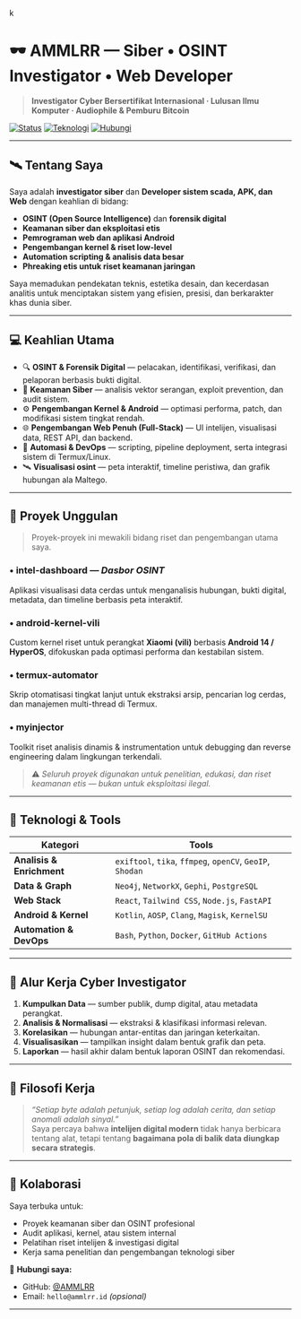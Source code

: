 k<!--
README.md
Author: @AMMLRR
Tema: Intelijen Siber · OSINT · Profesional
-->

# 🕶️ AMMLRR — Siber • OSINT Investigator • Web Developer 
> **Investigator Cyber Bersertifikat Internasional · Lulusan Ilmu Komputer · Audiophile & Pemburu Bitcoin**

[![Status](https://img.shields.io/badge/status-aktif-brightgreen)](https://github.com/AMMLRR)
[![Teknologi](https://img.shields.io/badge/teknologi-android%20|%20web%20|%20keamanan-blueviolet)](https://github.com/AMMLRR)
[![Hubungi](https://img.shields.io/badge/hubungi-@AMMLRR-0099ff)](https://github.com/AMMLRR)

---

## 🛰️ Tentang Saya
Saya adalah **investigator siber** dan **Developer sistem scada, APK, dan Web** dengan keahlian di bidang:
- **OSINT (Open Source Intelligence)** dan **forensik digital**
- **Keamanan siber dan eksploitasi etis**
- **Pemrograman web dan aplikasi Android**
- **Pengembangan kernel & riset low-level**
- **Automation scripting & analisis data besar**
- **Phreaking etis untuk riset keamanan jaringan**

Saya memadukan pendekatan teknis, estetika desain, dan kecerdasan analitis untuk menciptakan sistem yang efisien, presisi, dan berkarakter khas dunia siber.

---

## 💻 Keahlian Utama
- 🔍 **OSINT & Forensik Digital** — pelacakan, identifikasi, verifikasi, dan pelaporan berbasis bukti digital.  
- 🧠 **Keamanan Siber** — analisis vektor serangan, exploit prevention, dan audit sistem.  
- ⚙️ **Pengembangan Kernel & Android** — optimasi performa, patch, dan modifikasi sistem tingkat rendah.  
- 🌐 **Pengembangan Web Penuh (Full-Stack)** — UI intelijen, visualisasi data, REST API, dan backend.  
- 🧰 **Automasi & DevOps** — scripting, pipeline deployment, serta integrasi sistem di Termux/Linux.  
- 🛰️ **Visualisasi osint** — peta interaktif, timeline peristiwa, dan grafik hubungan ala Maltego.

---

## 🚀 Proyek Unggulan
> Proyek-proyek ini mewakili bidang riset dan pengembangan utama saya.

### • **intel-dashboard** — *Dasbor OSINT*
Aplikasi visualisasi data cerdas untuk menganalisis hubungan, bukti digital, metadata, dan timeline berbasis peta interaktif.

### • **android-kernel-vili**
Custom kernel riset untuk perangkat **Xiaomi (vili)** berbasis **Android 14 / HyperOS**, difokuskan pada optimasi performa dan kestabilan sistem.

### • **termux-automator**
Skrip otomatisasi tingkat lanjut untuk ekstraksi arsip, pencarian log cerdas, dan manajemen multi-thread di Termux.

### • **myinjector**
Toolkit riset analisis dinamis & instrumentation untuk debugging dan reverse engineering dalam lingkungan terkendali.

> ⚠️ *Seluruh proyek digunakan untuk penelitian, edukasi, dan riset keamanan etis — bukan untuk eksploitasi ilegal.*

---

## 🧩 Teknologi & Tools
| Kategori | Tools |
|-----------|--------|
| **Analisis & Enrichment** | `exiftool`, `tika`, `ffmpeg`, `openCV`, `GeoIP`, `Shodan` |
| **Data & Graph** | `Neo4j`, `NetworkX`, `Gephi`, `PostgreSQL` |
| **Web Stack** | `React`, `Tailwind CSS`, `Node.js`, `FastAPI` |
| **Android & Kernel** | `Kotlin`, `AOSP`, `Clang`, `Magisk`, `KernelSU` |
| **Automation & DevOps** | `Bash`, `Python`, `Docker`, `GitHub Actions` |

---

## 🎯 Alur Kerja Cyber Investigator 
1. **Kumpulkan Data** — sumber publik, dump digital, atau metadata perangkat.  
2. **Analisis & Normalisasi** — ekstraksi & klasifikasi informasi relevan.  
3. **Korelasikan** — hubungan antar-entitas dan jaringan keterkaitan.  
4. **Visualisasikan** — tampilkan insight dalam bentuk grafik dan peta.  
5. **Laporkan** — hasil akhir dalam bentuk laporan OSINT dan rekomendasi.

---

## 🧠 Filosofi Kerja
> *“Setiap byte adalah petunjuk, setiap log adalah cerita, dan setiap anomali adalah sinyal.”*  
Saya percaya bahwa **intelijen digital modern** tidak hanya berbicara tentang alat, tetapi tentang **bagaimana pola di balik data diungkap secara strategis**.

---

## 🤝 Kolaborasi
Saya terbuka untuk:
- Proyek keamanan siber dan OSINT profesional  
- Audit aplikasi, kernel, atau sistem internal  
- Pelatihan riset intelijen & investigasi digital  
- Kerja sama penelitian dan pengembangan teknologi siber  

📩 **Hubungi saya:**  
- GitHub: [@AMMLRR](https://github.com/AMMLRR)  
- Email: `hello@ammlrr.id` *(opsional)*

---

